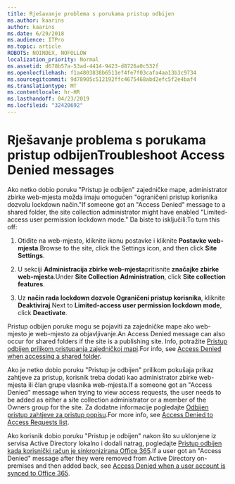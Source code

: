 ```yaml
---
title: Rješavanje problema s porukama pristup odbijen
ms.author: kaarins
author: kaarins
ms.date: 6/29/2018
ms.audience: ITPro
ms.topic: article
ROBOTS: NOINDEX, NOFOLLOW
localization_priority: Normal
ms.assetid: d678b57a-53ad-4414-9423-d8726a0c532f
ms.openlocfilehash: f1a4803838b6511ef4fe7f03cafa4aa13b3c9734
ms.sourcegitcommit: 9d78905c512192ffc4675468abd2efc5f2e4baf4
ms.translationtype: MT
ms.contentlocale: hr-HR
ms.lasthandoff: 04/23/2019
ms.locfileid: "32420692"
---
```

# <a name="troubleshoot-access-denied-messages"></a><span data-ttu-id="aba8e-102">Rješavanje problema s porukama pristup odbijen</span><span class="sxs-lookup"><span data-stu-id="aba8e-102">Troubleshoot Access Denied messages</span></span>

<span data-ttu-id="aba8e-103">Ako netko dobio poruku "Pristup je odbijen" zajedničke mape, administrator zbirke web-mjesta možda imaju omogućen "ograničeni pristup korisnika dozvolu lockdown način."</span><span class="sxs-lookup"><span data-stu-id="aba8e-103">If someone got an "Access Denied" message to a shared folder, the site collection administrator might have enabled "Limited-access user permission lockdown mode."</span></span> <span data-ttu-id="aba8e-104">Da biste to isključili:</span><span class="sxs-lookup"><span data-stu-id="aba8e-104">To turn this off:</span></span> 
  
1. <span data-ttu-id="aba8e-105">Otiđite na web-mjesto, kliknite ikonu postavke i kliknite **Postavke web-mjesta**.</span><span class="sxs-lookup"><span data-stu-id="aba8e-105">Browse to the site, click the Settings icon, and then click **Site Settings**.</span></span>
    
2. <span data-ttu-id="aba8e-106">U sekciji **Administracija zbirke web-mjesta**pritisnite **značajke zbirke web-mjesta**.</span><span class="sxs-lookup"><span data-stu-id="aba8e-106">Under **Site Collection Administration**, click **Site collection features**.</span></span>
    
3. <span data-ttu-id="aba8e-107">Uz **način rada lockdown dozvole Ograničeni pristup korisnika**, kliknite **Deaktiviraj**.</span><span class="sxs-lookup"><span data-stu-id="aba8e-107">Next to **Limited-access user permission lockdown mode**, click **Deactivate**.</span></span>
    
<span data-ttu-id="aba8e-108">Pristup odbijen poruke mogu se pojaviti za zajedničke mape ako web-mjesto je web-mjesto za objavljivanje.</span><span class="sxs-lookup"><span data-stu-id="aba8e-108">An Access Denied message can also occur for shared folders if the site is a publishing site.</span></span> <span data-ttu-id="aba8e-109">Info, potražite [Pristup odbijen prilikom pristupanja zajedničkoj mapi](https://go.microsoft.com/fwlink/?linkid=2004317).</span><span class="sxs-lookup"><span data-stu-id="aba8e-109">For info, see [Access Denied when accessing a shared folder](https://go.microsoft.com/fwlink/?linkid=2004317).</span></span>
  
<span data-ttu-id="aba8e-110">Ako je netko dobio poruku "Pristup je odbijen" prilikom pokušaja prikaz zahtjeve za pristup, korisnik treba dodati kao administrator zbirke web-mjesta ili član grupe vlasnika web-mjesta.</span><span class="sxs-lookup"><span data-stu-id="aba8e-110">If a someone got an "Access Denied" message when trying to view access requests, the user needs to be added as either a site collection administrator or a member of the Owners group for the site.</span></span> <span data-ttu-id="aba8e-111">Za dodatne informacije pogledajte [Odbijen pristup zahtjeve za pristup popisu](https://go.microsoft.com/fwlink/?linkid=2004220).</span><span class="sxs-lookup"><span data-stu-id="aba8e-111">For more info, see [Access Denied to Access Requests list](https://go.microsoft.com/fwlink/?linkid=2004220).</span></span>
  
<span data-ttu-id="aba8e-112">Ako korisnik dobio poruku "Pristup je odbijen" nakon što su uklonjene iz servisa Active Directory lokalno i dodali natrag, pogledajte [Pristup odbijen kada korisnički račun je sinkronizirana Office 365](https://go.microsoft.com/fwlink/?linkid=2004318).</span><span class="sxs-lookup"><span data-stu-id="aba8e-112">If a user got an "Access Denied" message after they were removed from Active Directory on-premises and then added back, see [Access Denied when a user account is synced to Office 365](https://go.microsoft.com/fwlink/?linkid=2004318).</span></span>
  


